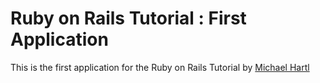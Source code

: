  # Ruby on Rails Tutorial : First Application

This is the first application for the Ruby on Rails Tutorial by [Michael Hartl](http://michaelhartl.com)
